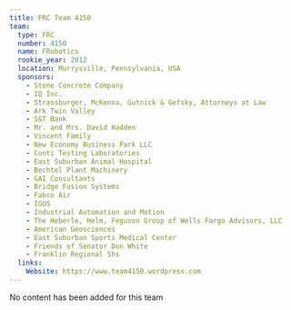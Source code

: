 ```yaml
---
title: FRC Team 4150
team:
  type: FRC
  number: 4150
  name: FRobotics
  rookie_year: 2012
  location: Murrysville, Pennsylvania, USA
  sponsors:
    - Stone Concrete Company
    - IQ Inc.
    - Strassburger, McKenna, Gutnick & Gefsky, Attorneys at Law
    - Ark Twin Valley
    - S&T Bank
    - Mr. and Mrs. David Hadden
    - Vincent Family
    - New Economy Business Park LLC
    - Conti Testing Laboratories
    - East Suburban Animal Hospital
    - Bechtel Plant Machinery
    - GAI Consultants
    - Bridge Fusion Systems
    - Fabco Air
    - IGUS
    - Industrial Automation and Motion
    - The Heberle, Helm, Feguson Group of Wells Fargo Advisors, LLC
    - American Geosciences
    - East Suburban Sports Medical Center
    - Friends of Senator Don White
    - Franklin Regional Shs
  links:
    Website: https://www.team4150.wordpress.com
---
```

No content has been added for this team
